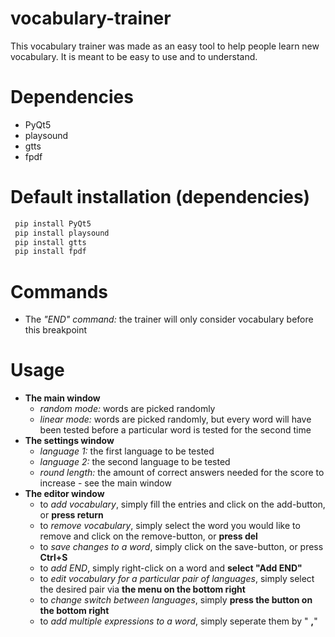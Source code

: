 # **vocabulary-trainer**

This vocabulary trainer was made as an easy tool to help people learn new vocabulary. 
It is meant to be easy to use and to understand.

# **Dependencies**

* PyQt5
* playsound
* gtts
* fpdf

# **Default installation (dependencies)**

```sh
 pip install PyQt5
 pip install playsound
 pip install gtts
 pip install fpdf
```

# **Commands**

* The _"END" command:_ the trainer will only consider vocabulary before this breakpoint

# **Usage**

* **The main window**
  * _random mode:_ words are picked randomly
  * _linear mode:_ words are picked randomly, but every word will have been tested before a particular word is tested for the second time
* **The settings window**
  * _language 1:_ the first language to be tested
  * _language 2:_ the second language to be tested
  * _round length:_ the amount of correct answers needed for the score to increase - see the main window
* **The editor window**
  * to _add vocabulary_, simply fill the entries and click on the add-button, or **press return**
  * to _remove vocabulary_, simply select the word you would like to remove and click on the remove-button, or **press del**
  * to _save changes to a word_, simply click on the save-button, or press **Ctrl+S**
  * to _add END_, simply right-click on a word and **select "Add END"**
  * to _edit vocabulary for a particular pair of languages_, simply select the desired pair via **the menu on the bottom right**
  * to _change switch between languages_, simply **press the button on the bottom right**
  * to _add multiple expressions to a word_, simply seperate them by "
  **,**"
